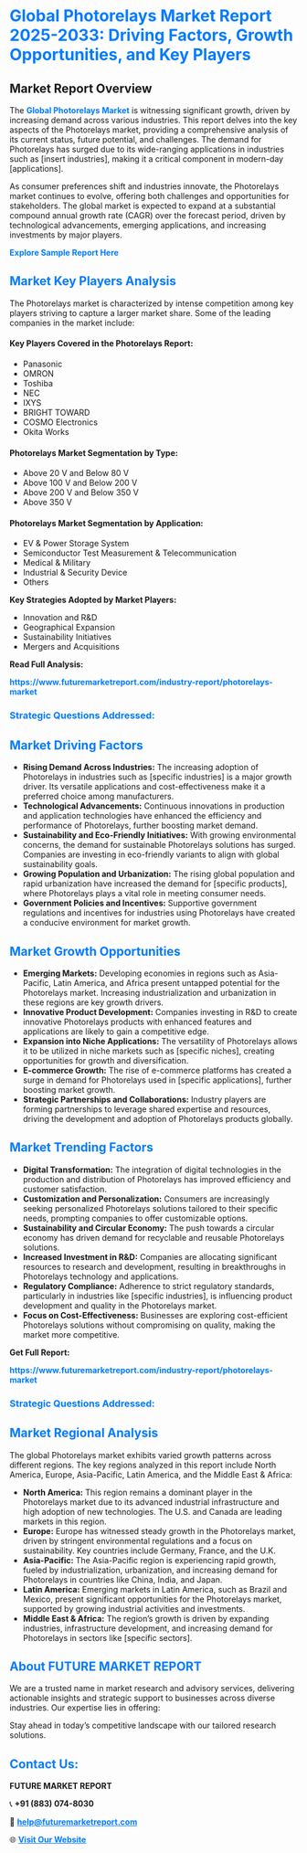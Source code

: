 <h1 style="color: #007BFF;">Global Photorelays Market Report 2025-2033: Driving Factors, Growth Opportunities, and Key Players</h1>

<section id="overview">
<h2>Market Report Overview</h2>
<p>The <a href="https://www.futuremarketreport.com/industry-report/photorelays-market" style="color: #007BFF; text-decoration: none;"><strong>Global Photorelays Market</strong></a> is witnessing significant growth, driven by increasing demand across various industries. This report delves into the key aspects of the Photorelays market, providing a comprehensive analysis of its current status, future potential, and challenges. The demand for Photorelays has surged due to its wide-ranging applications in industries such as [insert industries], making it a critical component in modern-day [applications].</p>
<p>As consumer preferences shift and industries innovate, the Photorelays market continues to evolve, offering both challenges and opportunities for stakeholders. The global market is expected to expand at a substantial compound annual growth rate (CAGR) over the forecast period, driven by technological advancements, emerging applications, and increasing investments by major players.</p>
</section>

<section id="overview">
<p><a href="https://www.futuremarketreport.com/request-sample/reportId=42948" style="color: #007BFF; text-decoration: none;"><strong>Explore Sample Report Here</strong></a></p>
</section>

<section id="key-players">
<h2 style="color: #007BFF;">Market Key Players Analysis</h2>
<p>The Photorelays market is characterized by intense competition among key players striving to capture a larger market share. Some of the leading companies in the market include:</p>
<h4>Key Players Covered in the Photorelays Report:</h4>
<ul><li>Panasonic</li><li>OMRON</li><li>Toshiba</li><li>NEC</li><li>IXYS</li><li>BRIGHT TOWARD</li><li>COSMO Electronics</li><li>Okita Works</li></ul>
<h4>Photorelays Market Segmentation by Type:</h4>
<ul><li>Above 20 V and Below 80 V</li><li>Above 100 V and Below 200 V</li><li>Above 200 V and Below 350 V</li><li>Above 350 V</li></ul>

<h4>Photorelays Market Segmentation by Application:</h4>
<ul><li>EV &amp; Power Storage System</li><li>Semiconductor Test Measurement &amp; Telecommunication</li><li>Medical &amp; Military</li><li>Industrial &amp; Security Device</li><li>Others</li></ul>
<p><strong>Key Strategies Adopted by Market Players:</strong></p>
<ul>
<li>Innovation and R&D</li>
<li>Geographical Expansion</li>
<li>Sustainability Initiatives</li>
<li>Mergers and Acquisitions</li>
</ul>
</section>

<section>
<p><strong>Read Full Analysis: </strong></p><a href="https://www.futuremarketreport.com/industry-report/photorelays-market" style="color: #007BFF; text-decoration: none;"><strong>https://www.futuremarketreport.com/industry-report/photorelays-market</strong></a>
<h3 style="color: #007BFF;">Strategic Questions Addressed:</h3>
</section>

<section id="driving-factors">
<h2 style="color: #007BFF;">Market Driving Factors</h2>
<ul>
<li><strong>Rising Demand Across Industries:</strong> The increasing adoption of Photorelays in industries such as [specific industries] is a major growth driver. Its versatile applications and cost-effectiveness make it a preferred choice among manufacturers.</li>
<li><strong>Technological Advancements:</strong> Continuous innovations in production and application technologies have enhanced the efficiency and performance of Photorelays, further boosting market demand.</li>
<li><strong>Sustainability and Eco-Friendly Initiatives:</strong> With growing environmental concerns, the demand for sustainable Photorelays solutions has surged. Companies are investing in eco-friendly variants to align with global sustainability goals.</li>
<li><strong>Growing Population and Urbanization:</strong> The rising global population and rapid urbanization have increased the demand for [specific products], where Photorelays plays a vital role in meeting consumer needs.</li>
<li><strong>Government Policies and Incentives:</strong> Supportive government regulations and incentives for industries using Photorelays have created a conducive environment for market growth.</li>
</ul>
</section>

<section id="growth-opportunities">
<h2 style="color: #007BFF;">Market Growth Opportunities</h2>
<ul>
<li><strong>Emerging Markets:</strong> Developing economies in regions such as Asia-Pacific, Latin America, and Africa present untapped potential for the Photorelays market. Increasing industrialization and urbanization in these regions are key growth drivers.</li>
<li><strong>Innovative Product Development:</strong> Companies investing in R&D to create innovative Photorelays products with enhanced features and applications are likely to gain a competitive edge.</li>
<li><strong>Expansion into Niche Applications:</strong> The versatility of Photorelays allows it to be utilized in niche markets such as [specific niches], creating opportunities for growth and diversification.</li>
<li><strong>E-commerce Growth:</strong> The rise of e-commerce platforms has created a surge in demand for Photorelays used in [specific applications], further boosting market growth.</li>
<li><strong>Strategic Partnerships and Collaborations:</strong> Industry players are forming partnerships to leverage shared expertise and resources, driving the development and adoption of Photorelays products globally.</li>
</ul>
</section>

<section id="trending-factors">
<h2 style="color: #007BFF;">Market Trending Factors</h2>
<ul>
<li><strong>Digital Transformation:</strong> The integration of digital technologies in the production and distribution of Photorelays has improved efficiency and customer satisfaction.</li>
<li><strong>Customization and Personalization:</strong> Consumers are increasingly seeking personalized Photorelays solutions tailored to their specific needs, prompting companies to offer customizable options.</li>
<li><strong>Sustainability and Circular Economy:</strong> The push towards a circular economy has driven demand for recyclable and reusable Photorelays solutions.</li>
<li><strong>Increased Investment in R&D:</strong> Companies are allocating significant resources to research and development, resulting in breakthroughs in Photorelays technology and applications.</li>
<li><strong>Regulatory Compliance:</strong> Adherence to strict regulatory standards, particularly in industries like [specific industries], is influencing product development and quality in the Photorelays market.</li>
<li><strong>Focus on Cost-Effectiveness:</strong> Businesses are exploring cost-efficient Photorelays solutions without compromising on quality, making the market more competitive.</li>
</ul>
</section>

<section>
<p><strong>Get Full Report: </strong></p><a href="https://www.futuremarketreport.com/industry-report/photorelays-market" style="color: #007BFF; text-decoration: none;"><strong>https://www.futuremarketreport.com/industry-report/photorelays-market</strong></a>
<h3 style="color: #007BFF;">Strategic Questions Addressed:</h3>
</section>


<section id="regional-analysis">
<h2 style="color: #007BFF;">Market Regional Analysis</h2>
<p>The global Photorelays market exhibits varied growth patterns across different regions. The key regions analyzed in this report include North America, Europe, Asia-Pacific, Latin America, and the Middle East & Africa:</p>
<ul>
<li><strong>North America:</strong> This region remains a dominant player in the Photorelays market due to its advanced industrial infrastructure and high adoption of new technologies. The U.S. and Canada are leading markets in this region.</li>
<li><strong>Europe:</strong> Europe has witnessed steady growth in the Photorelays market, driven by stringent environmental regulations and a focus on sustainability. Key countries include Germany, France, and the U.K.</li>
<li><strong>Asia-Pacific:</strong> The Asia-Pacific region is experiencing rapid growth, fueled by industrialization, urbanization, and increasing demand for Photorelays in countries like China, India, and Japan.</li>
<li><strong>Latin America:</strong> Emerging markets in Latin America, such as Brazil and Mexico, present significant opportunities for the Photorelays market, supported by growing industrial activities and investments.</li>
<li><strong>Middle East & Africa:</strong> The region’s growth is driven by expanding industries, infrastructure development, and increasing demand for Photorelays in sectors like [specific sectors].</li>
</ul>
</section>

<footer>
<h2 style="color: #007BFF;">About FUTURE MARKET REPORT</h2>
<p>We are a trusted name in market research and advisory services, delivering actionable insights and strategic support to businesses across diverse industries. Our expertise lies in offering:</p>

<p>Stay ahead in today’s competitive landscape with our tailored research solutions.</p>

<h2 style="color: #007BFF;">Contact Us:</h2>
<p><strong>FUTURE MARKET REPORT</strong></p>
<p>📞 <strong>+91 (883) 074-8030</strong></p>
<p>📧 <strong><a href="mailto:help@futuremarketreport.com" style="color: #007BFF;">help@futuremarketreport.com</a></strong></p>
<p>🌐 <strong><a href="https://www.futuremarketreport.com/" style="color: #007BFF;">Visit Our Website</a></strong></p>
</footer>